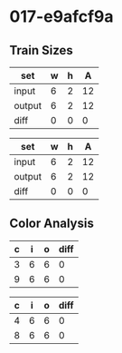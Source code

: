 # 017-e9afcf9a
## Train Sizes

|set|w|h|A|
|---|---|---|---|
|input|6|2|12|
|output|6|2|12|
|diff|0|0|0|


|set|w|h|A|
|---|---|---|---|
|input|6|2|12|
|output|6|2|12|
|diff|0|0|0|


## Color Analysis

|c|i|o|diff|
|---|---|---|---|
|3|6|6|0|
|9|6|6|0|


|c|i|o|diff|
|---|---|---|---|
|4|6|6|0|
|8|6|6|0|

